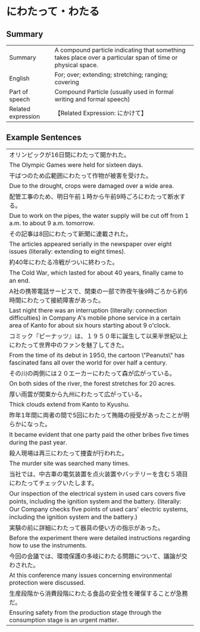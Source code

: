 # にわたって・わたる

## Summary

<table><tr>   <td>Summary</td>   <td>A compound particle indicating that something takes place over a particular span of time or physical space.</td></tr><tr>   <td>English</td>   <td>For; over; extending; stretching; ranging; covering</td></tr><tr>   <td>Part of speech</td>   <td>Compound Particle (usually used in formal writing and formal speech)</td></tr><tr>   <td>Related expression</td>   <td>【Related Expression: にかけて】</td></tr></table>

## Example Sentences

<table><tr><td>オリンピックが16日間にわたって開かれた。</td></tr><tr><td>The Olympic Games were held for sixteen days.</td></tr><tr><td>干ばつのため広範囲にわたって作物が被害を受けた。</td></tr><tr><td>Due to the drought, crops were damaged over a wide area.</td></tr><tr><td>配管工事のため、明日午前１時から午前9時ごろにわたって断水する。</td></tr><tr><td>Due to work on the pipes, the water supply will be cut off from 1 a.m. to about 9 a.m. tomorrow.</td></tr><tr><td>その記事は8回にわたって新聞に連載された。</td></tr><tr><td>The articles appeared serially in the newspaper over eight issues (literally: extending to eight times).</td></tr><tr><td>約40年にわたる冷戦がついに終わった。</td></tr><tr><td>The Cold War, which lasted for about 40 years, ﬁnally came to an end.</td></tr><tr><td>A社の携帯電話サービスで、関東の一部で昨夜午後9時ごろから約6時間にわたって接続障害があった。</td></tr><tr><td>Last night there was an interruption (literally: connection difficulties) in Company A's mobile phone service in a certain area of Kanto for about six hours starting about 9 o'clock.</td></tr><tr><td>コミック『ピーナッツ』は、１９５０年に誕生して以来半世紀以上にわたって世界中のファンを魅了してきた。</td></tr><tr><td>From the time of its debut in 1950, the cartoon \"Peanuts\" has fascinated fans all over the world for over half a century.</td></tr><tr><td>その川の両側には２０エーカーにわたって森が広がっている。</td></tr><tr><td>On both sides of the river, the forest stretches for 20 acres.</td></tr><tr><td>厚い雨雲が関東から九州にわたって広がっている。</td></tr><tr><td>Thick clouds extend from Kanto to Kyushu.</td></tr><tr><td>昨年1年間に両者の間で5回にわたって賄賂の授受があったことが明らかになった。</td></tr><tr><td>It became evident that one party paid the other bribes ﬁve times during the past year.</td></tr><tr><td>殺人現場は再三にわたって捜査が行われた。</td></tr><tr><td>The murder site was searched many times.</td></tr><tr><td>当社では、中古車の電気装置を点火装置やバッテリーを含む５項目にわたってチェックいたします。</td></tr><tr><td>Our inspection of the electrical system in used cars covers ﬁve points, including the ignition system and the battery. (literally: Our Company checks ﬁve points of used cars' electric systems, including the ignition system and the battery.)</td></tr><tr><td>実験の前に詳細にわたって器具の使い方の指示があった。</td></tr><tr><td>Before the experiment there were detailed instructions regarding how to use the instruments.</td></tr><tr><td>今回の会議では、環境保護の多岐にわたる問題について、議論が交わされた。</td></tr><tr><td>At this conference many issues concerning environmental protection were discussed.</td></tr><tr><td>生産段階から消費段階にわたる食品の安全性を確保することが急務だ。</td></tr><tr><td>Ensuring safety from the production stage through the consumption stage is an urgent matter.</td></tr></table>

